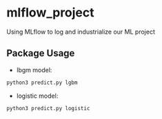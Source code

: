 # mlflow_project

Using MLflow to log and industrialize our ML project

## Package Usage

* lbgm model: 
```bash
python3 predict.py lgbm
```
* logistic model: 
```bash
python3 predict.py logistic
```
